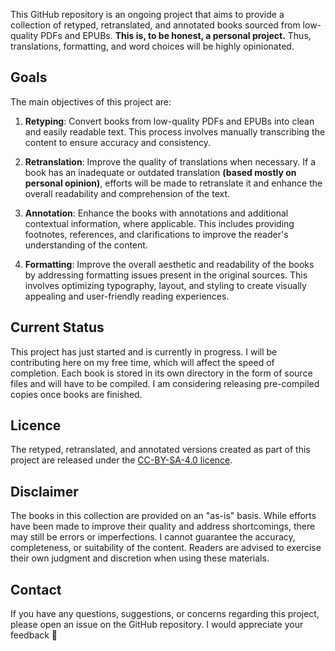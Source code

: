 This GitHub repository is an ongoing project that aims to provide a collection 
of retyped, retranslated, and annotated books sourced from low-quality 
PDFs and EPUBs.  **This is, to be honest, a personal project.**  Thus, 
translations, formatting, and word choices will be highly opinionated.

## Goals

The main objectives of this project are:

1. **Retyping**:  Convert books from low-quality PDFs and EPUBs into clean and 
easily readable text.  This process involves manually transcribing the content 
to ensure accuracy and consistency.

2. **Retranslation**:  Improve the quality of translations when necessary.  If a 
book has an inadequate or outdated translation **(based mostly on personal opinion)**, 
efforts will be made to retranslate it and enhance the overall readability 
and comprehension of the text.

3. **Annotation**:  Enhance the books with annotations and additional contextual 
information, where applicable.  This includes providing footnotes, references, 
and clarifications to improve the reader's understanding of the content.

4. **Formatting**:  Improve the overall aesthetic and readability of the books 
by addressing formatting issues present in the original sources.  This involves 
optimizing typography, layout, and styling to create visually appealing and 
user-friendly reading experiences.

## Current Status

This project has just started and is currently in progress.  I will be
contributing here on my free time, which will affect the speed of completion.
Each book is stored in its own directory in the form of source files and
will have to be compiled.  I am considering releasing pre-compiled copies once
books are finished.

## Licence

The retyped, retranslated, and annotated versions created as part of this 
project are released under the
[CC-BY-SA-4.0 licence](https://creativecommons.org/licenses/by-sa/4.0/).

## Disclaimer

The books in this collection are provided on an "as-is" basis. While efforts 
have been made to improve their quality and address shortcomings, there may 
still be errors or imperfections.  I cannot guarantee the accuracy, 
completeness, or suitability of the content.  Readers are advised to exercise 
their own judgment and discretion when using these materials.

## Contact

If you have any questions, suggestions, or concerns regarding this project, 
please open an issue on the GitHub repository.  I would appreciate 
your feedback 🙂
